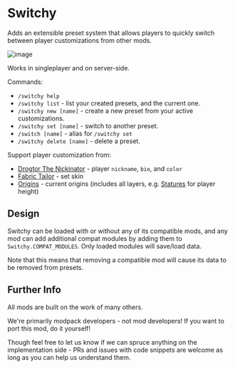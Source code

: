 # Switchy

Adds an extensible preset system that allows players to quickly switch between player customizations from other mods.

![image](https://user-images.githubusercontent.com/55819817/185186588-6bd80141-727c-4ed3-a987-815aab17d790.png)


Works in singleplayer and on server-side.

Commands:
 - `/switchy help`
 - `/switchy list` - list your created presets, and the current one.
 - `/switchy new [name]` - create a new preset from your active customizations.
 - `/switchy set [name]` - switch to another preset.
 - `/switch [name]` - alias for `/switchy set`
 - `/switchy delete [name]` - delete a preset.

Support player customization from:
 - [Drogtor The Nickinator](https://modrinth.com/mod/drogtor) - player `nickname`, `bio`, and `color`
 - [Fabric Tailor](https://modrinth.com/mod/fabrictailor) - set skin
 - [Origins](https://modrinth.com/mod/origins/versions) - current origins (includes all layers, e.g. [Statures](https://modrinth.com/mod/tinkerers-statures) for player height)

## Design

Switchy can be loaded with or without any of its compatible mods, and any mod can add additional compat modules by adding them to `Switchy.COMPAT_MODULES`. Only loaded modules will save/load data.

Note that this means that removing a compatible mod will cause its data to be removed from presets.

## Further Info

All mods are built on the work of many others.

We're primarily modpack developers - not mod developers! If you want to port this mod, do it yourself!

Though feel free to let us know if we can spruce anything on the implementation side - PRs and issues with code snippets are welcome as long as you can help us understand them.
